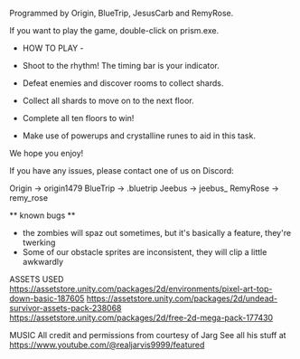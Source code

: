 Programmed by Origin, BlueTrip, JesusCarb and RemyRose.

If you want to play the game, double-click on prism.exe.

- HOW TO PLAY -

- Shoot to the rhythm! The timing bar is your indicator.
- Defeat enemies and discover rooms to collect shards.
- Collect all shards to move on to the next floor.
- Complete all ten floors to win!
- Make use of powerups and crystalline runes to aid in this task.

We hope you enjoy!

If you have any issues, please contact one of us on Discord:

Origin   -> origin1479
BlueTrip -> .bluetrip
Jeebus   -> jeebus_
RemyRose -> remy_rose

** known bugs **
- the zombies will spaz out sometimes, but it's basically a feature, they're twerking
- Some of our obstacle sprites are inconsistent, they will clip a little awkwardly

ASSETS USED
https://assetstore.unity.com/packages/2d/environments/pixel-art-top-down-basic-187605
https://assetstore.unity.com/packages/2d/undead-survivor-assets-pack-238068
https://assetstore.unity.com/packages/2d/free-2d-mega-pack-177430

MUSIC
All credit and permissions from courtesy of Jarg
See all his stuff at https://www.youtube.com/@realjarvis9999/featured
